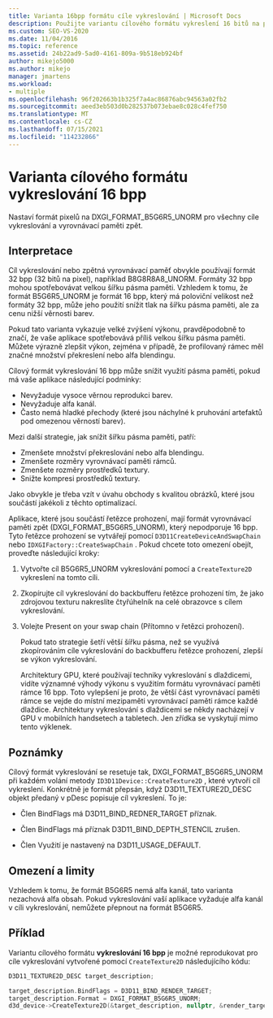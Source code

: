 ```yaml
---
title: Varianta 16bpp formátu cíle vykreslování | Microsoft Docs
description: Použijte variantu cílového formátu vykreslení 16 bitů na pixel (bpp) nastavením formátu pixelů na DXGI_FORMAT_B5G6R5_UNORM pro všechny cíle vykreslování a vyrovnávací paměť zpět.
ms.custom: SEO-VS-2020
ms.date: 11/04/2016
ms.topic: reference
ms.assetid: 24b22ad9-5ad0-4161-809a-9b518eb924bf
author: mikejo5000
ms.author: mikejo
manager: jmartens
ms.workload:
- multiple
ms.openlocfilehash: 96f202663b1b325f7a4ac86876abc94563a02fb2
ms.sourcegitcommit: aeed3eb503d0b282537b073ebae8c028c4fef750
ms.translationtype: MT
ms.contentlocale: cs-CZ
ms.lasthandoff: 07/15/2021
ms.locfileid: "114232866"
---
```

# <a name="16-bpp-render-target-format-variant"></a>Varianta cílového formátu vykreslování 16 bpp
Nastaví formát pixelů na DXGI_FORMAT_B5G6R5_UNORM pro všechny cíle vykreslování a vyrovnávací paměti zpět.

## <a name="interpretation"></a>Interpretace
 Cíl vykreslování nebo zpětná vyrovnávací paměť obvykle používají formát 32 bpp (32 bitů na pixel), například B8G8R8A8_UNORM. Formáty 32 bpp mohou spotřebovávat velkou šířku pásma paměti. Vzhledem k tomu, že formát B5G6R5_UNORM je formát 16 bpp, který má poloviční velikost než formáty 32 bpp, může jeho použití snížit tlak na šířku pásma paměti, ale za cenu nižší věrnosti barev.

 Pokud tato varianta vykazuje velké zvýšení výkonu, pravděpodobně to značí, že vaše aplikace spotřebovává příliš velkou šířku pásma paměti. Můžete výrazně zlepšit výkon, zejména v případě, že profilovaný rámec měl značné množství překreslení nebo alfa blendingu.

Cílový formát vykreslování 16 bpp může snížit využití pásma paměti, pokud má vaše aplikace následující podmínky:
- Nevyžaduje vysoce věrnou reprodukci barev.
- Nevyžaduje alfa kanál.
- Často nemá hladké přechody (které jsou náchylné k pruhování artefaktů pod omezenou věrností barev).

Mezi další strategie, jak snížit šířku pásma paměti, patří:
- Zmenšete množství překreslování nebo alfa blendingu.
- Zmenšete rozměry vyrovnávací paměti rámců.
- Zmenšete rozměry prostředků textury.
- Snižte kompresi prostředků textury.

Jako obvykle je třeba vzít v úvahu obchody s kvalitou obrázků, které jsou součástí jakékoli z těchto optimalizací.

Aplikace, které jsou součástí řetězce prohození, mají formát vyrovnávací paměti zpět (DXGI_FORMAT_B5G6R5_UNORM), který nepodporuje 16 bpp. Tyto řetězce prohození se vytvářejí pomocí `D3D11CreateDeviceAndSwapChain` nebo `IDXGIFactory::CreateSwapChain` . Pokud chcete toto omezení obejít, proveďte následující kroky:
1. Vytvořte cíl B5G6R5_UNORM vykreslování pomocí a `CreateTexture2D` vykreslení na tomto cíli.
2. Zkopírujte cíl vykreslování do backbufferu řetězce prohození tím, že jako zdrojovou texturu nakreslíte čtyřúhelník na celé obrazovce s cílem vykreslování.
3. Volejte Present on your swap chain (Přítomno v řetězci prohození).

   Pokud tato strategie šetří větší šířku pásma, než se využívá zkopírováním cíle vykreslování do backbufferu řetězce prohození, zlepší se výkon vykreslování.

   Architektury GPU, které používají techniky vykreslování s dlaždicemi, vidíte významné výhody výkonu s využitím formátu vyrovnávací paměti rámce 16 bpp. Toto vylepšení je proto, že větší část vyrovnávací paměti rámce se vejde do místní mezipaměti vyrovnávací paměti rámce každé dlaždice. Architektury vykreslování s dlaždicemi se někdy nacházejí v GPU v mobilních handsetech a tabletech. Jen zřídka se vyskytují mimo tento výklenek.

## <a name="remarks"></a>Poznámky
 Cílový formát vykreslování se resetuje tak, DXGI_FORMAT_B5G6R5_UNORM při každém volání metody `ID3D11Device::CreateTexture2D` , které vytvoří cíl vykreslení. Konkrétně je formát přepsán, když D3D11_TEXTURE2D_DESC objekt předaný v pDesc popisuje cíl vykreslení. To je:

- Člen BindFlags má D3D11_BIND_REDNER_TARGET příznak.

- Člen BindFlags má příznak D3D11_BIND_DEPTH_STENCIL zrušen.

- Člen Využití je nastavený na D3D11_USAGE_DEFAULT.

## <a name="restrictions-and-limitations"></a>Omezení a limity
 Vzhledem k tomu, že formát B5G6R5 nemá alfa kanál, tato varianta nezachová alfa obsah. Pokud vykreslování vaší aplikace vyžaduje alfa kanál v cíli vykreslování, nemůžete přepnout na formát B5G6R5.

## <a name="example"></a>Příklad
 Variantu cílového formátu **vykreslování 16 bpp** je možné reprodukovat pro cíle vykreslování vytvořené pomocí `CreateTexture2D` následujícího kódu:

```cpp
D3D11_TEXTURE2D_DESC target_description;

target_description.BindFlags = D3D11_BIND_RENDER_TARGET;
target_description.Format = DXGI_FORMAT_B5G6R5_UNORM;
d3d_device->CreateTexture2D(&target_description, nullptr, &render_target);
```

